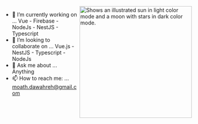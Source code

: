  
   <img alt="Shows an illustrated sun in light color mode and a moon with stars in dark color mode." src="https://i.pinimg.com/originals/56/45/ab/5645ab57b8e979cf2ec5abf1e636089d.gif" width="300" height="300" align="right" >


- 🔭 I’m currently working on ... Vue - Firebase - NodeJs - NestJS - Typescript                        
- 👯 I’m looking to collaborate on ... Vue.js - NestJS - Typescript - NodeJs                   
- 💬 Ask me about ... Anything 
- 📫 How to reach me: ... moath.dawahreh@gmail.com

 

 
